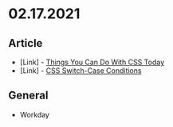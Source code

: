 # 02.17.2021

## Article

- \[Link\] - [Things You Can Do With CSS Today](https://css-tricks.com/things-you-can-do-with-css-today/)
- \[Link\] - [CSS Switch-Case Conditions](https://css-tricks.com/css-switch-case-conditions/)

## General

- Workday
